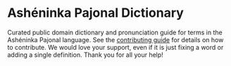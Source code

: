 
# Ashéninka Pajonal Dictionary

Curated public domain dictionary and pronunciation guide for terms in the Ashéninka Pajonal language. See the [contributing guide](https://github.com/drumworkteam/term/blob/make/.github/contributing.md) for details on how to contribute. We would love your support, even if it is just fixing a word or adding a single definition. Thank you for all your help!